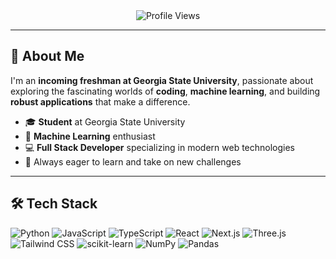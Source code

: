 
<div align="center">
  <img src="https://komarev.com/ghpvc/?username=amanibobo&color=6366f1&style=flat-square&label=Profile+Views" alt="Profile Views" />
</div>

---

## 🚀 About Me

I'm an **incoming freshman at Georgia State University**, passionate about exploring the fascinating worlds of **coding**, **machine learning**, and building **robust applications** that make a difference.

- 🎓 **Student** at Georgia State University
- 🤖 **Machine Learning** enthusiast
- 💻 **Full Stack Developer** specializing in modern web technologies
- 🌟 Always eager to learn and take on new challenges

---

## 🛠️ Tech Stack

<div>


![Python](https://img.shields.io/badge/Python-3776AB?style=for-the-badge&logo=python&logoColor=white)
![JavaScript](https://img.shields.io/badge/JavaScript-F7DF1E?style=for-the-badge&logo=javascript&logoColor=black)
![TypeScript](https://img.shields.io/badge/TypeScript-007ACC?style=for-the-badge&logo=typescript&logoColor=white)
![React](https://img.shields.io/badge/React-20232A?style=for-the-badge&logo=react&logoColor=61DAFB)
![Next.js](https://img.shields.io/badge/Next.js-000000?style=for-the-badge&logo=next.js&logoColor=white)
![Three.js](https://img.shields.io/badge/Three.js-000000?style=for-the-badge&logo=three.js&logoColor=white)
![Tailwind CSS](https://img.shields.io/badge/Tailwind_CSS-38B2AC?style=for-the-badge&logo=tailwind-css&logoColor=white)
![scikit-learn](https://img.shields.io/badge/scikit--learn-F7931E?style=for-the-badge&logo=scikit-learn&logoColor=white)
![NumPy](https://img.shields.io/badge/NumPy-013243?style=for-the-badge&logo=numpy&logoColor=white)
![Pandas](https://img.shields.io/badge/Pandas-150458?style=for-the-badge&logo=pandas&logoColor=white)

</div>

